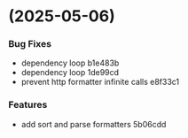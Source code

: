#  (2025-05-06)


### Bug Fixes

* dependency loop b1e483b
* dependency loop 1de99cd
* prevent http formatter infinite calls e8f33c1


### Features

* add sort and parse formatters 5b06cdd



